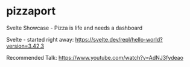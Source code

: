 # pizzaport
Svelte Showcase - Pizza is life and needs a dashboard

Svelte - started right away:
https://svelte.dev/repl/hello-world?version=3.42.3

Recommended Talk:
https://www.youtube.com/watch?v=AdNJ3fydeao


